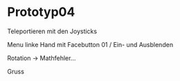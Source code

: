 # Prototyp04

Teleportieren mit den Joysticks

Menu linke Hand mit Facebutton 01 / Ein- und Ausblenden

Rotation -> Mathfehler...

Gruss
